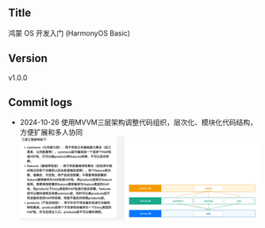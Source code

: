 ## Title
鸿蒙 OS 开发入门 (HarmonyOS Basic)
## Version
v1.0.0
## Commit logs
- 2024-10-26 使用MVVM三层架构调整代码组织，层次化、模块化代码结构，方便扩展和多人协同
![img.png](img.png)